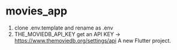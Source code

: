# movies_app
1. clone .env.template and rename as .env
2. THE_MOVIEDB_API_KEY get an API KEY -> https://www.themoviedb.org/settings/api
A new Flutter project.
